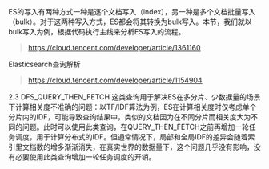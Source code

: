 ES的写入有两种方式一种是逐个文档写入（index），另一种是多个文档批量写入（bulk）。对于这两种写入方式，ES都会将其转换为bulk写入。本节，我们就以bulk写入为例，根据代码执行主线来分析ES写入的流程。


> https://cloud.tencent.com/developer/article/1361160

Elasticsearch查询解析
> https://cloud.tencent.com/developer/article/1154904


2.3 DFS_QUERY_THEN_FETCH
       这类查询用于解决ES在多分片、少数据量的场景下计算相关度不准确的问题：以TF/IDF算法为例，ES在计算相关度时仅考虑单个分片内的IDF，可能导致查询结果中，类似的文档因为在不同分片而相关度大为不同的问题。此时可以使用此类查询，在QUERY_THEN_FETCH之前再增加一轮任务调度，用于计算分布式的IDF。但通常情况下，局部和全局IDF的差异会随着索引里文档数的增多渐渐消失，在真实世界的数据量下，这个问题几乎没有影响，没有必要使用此类查询增加一轮任务调度的开销。
